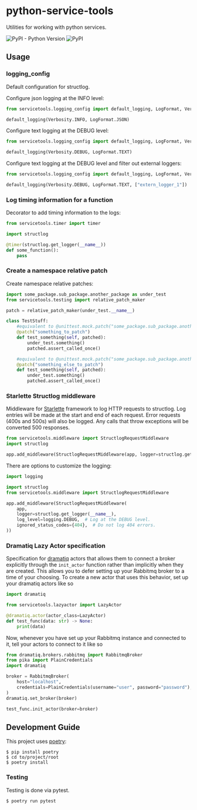 # python-service-tools

Utilities for working with python services.

![PyPI - Python Version](https://img.shields.io/pypi/pyversions/python-service-tools) ![PyPI](https://img.shields.io/pypi/v/python-service-tools.svg)

## Usage

### logging_config

Default configuration for structlog. 

Configure json logging at the INFO level:
```python
from servicetools.logging_config import default_logging, LogFormat, Verbosity

default_logging(Verbosity.INFO, LogFormat.JSON)
```

Configure text logging at the DEBUG level:
```python
from servicetools.logging_config import default_logging, LogFormat, Verbosity

default_logging(Verbosity.DEBUG, LogFormat.TEXT)
```

Configure text logging at the DEBUG level and filter out external loggers:
```python
from servicetools.logging_config import default_logging, LogFormat, Verbosity

default_logging(Verbosity.DEBUG, LogFormat.TEXT, ["extern_logger_1"])
```

### Log timing information for a function

Decorator to add timing information to the logs:
```python
from servicetools.timer import timer

import structlog

@timer(structlog.get_logger(__name__))
def some_function():
    pass
```

### Create a namespace relative patch

Create namespace relative patches:
```python
import some_package.sub_package.another_package as under_test
from servicetools.testing import relative_patch_maker

patch = relative_patch_maker(under_test.__name__)

class TestStuff:
    #equivalent to @unittest.mock.patch("some_package.sub_package.another_package.something_to_patch")
    @patch("something_to_patch")
    def test_something(self, patched):
        under_test.something()
        patched.assert_called_once()

    #equivalent to @unittest.mock.patch("some_package.sub_package.another_package.something_else_to_patch")
    @patch("something_else_to_patch")
    def test_something(self, patched):
        under_test.something()
        patched.assert_called_once()
```

### Starlette Structlog middleware 

Middleware for [Starlette](https://www.starlette.io/) framework to log HTTP 
requests to structlog. Log entries will be made at the start and end of
each request. Error requests (400s and 500s) will also be logged. Any 
calls that throw exceptions will be converted 500 responses.

```python
from servicetools.middleware import StructlogRequestMiddleware
import structlog

app.add_middleware(StructlogRequestMiddleware(app, logger=structlog.get_logger(__name__)))
```

There are options to customize the logging:

```python
import logging

import structlog
from servicetools.middleware import StructlogRequestMiddleware

app.add_middleware(StructlogRequestMiddleware(
    app,
    logger=structlog.get_logger(__name__),
    log_level=logging.DEBUG,  # Log at the DEBUG level.
    ignored_status_codes={404},  # Do not log 404 errors.
))
```

### Dramatiq Lazy Actor specification
Specification for [dramatiq](https://dramatiq.io/) actors that allows them to connect a broker
explicitly through the `init_actor` function rather than implicitly when they are created. This allows
you to defer setting up your Rabbitmq broker to a time of your choosing. To create a new actor that
uses this behavior, set up your dramatiq actors like so
```python
import dramatiq

from servicetools.lazyactor import LazyActor

@dramatiq.actor(actor_class=LazyActor)
def test_func(data: str) -> None:
    print(data)
```

Now, whenever you have set up your Rabbitmq instance and connected to it, tell your actors to connect
to it like so
```python
from dramatiq.brokers.rabbitmq import RabbitmqBroker
from pika import PlainCredentials
import dramatiq

broker = RabbitmqBroker(
    host="localhost",
    credentials=PlainCredentials(username="user", password="password"),
)
dramatiq.set_broker(broker)

test_func.init_actor(broker=broker)
```

## Development Guide

This project uses [poetry](https://python-poetry.org/):

```
$ pip install poetry
$ cd to/project/root
$ poetry install
```

### Testing

Testing is done via pytest.

```
$ poetry run pytest
```